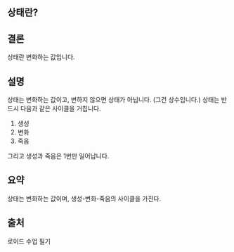 ## 상태란?

## 결론

상태란 변화하는 값입니다.

## 설명

상태는 변화하는 값이고, 변하지 않으면 상태가 아닙니다. (그건 상수입니다.)
상태는 반드시 다음과 같은 사이클을 거칩니다.

1. 생성
2. 변화
3. 죽음

그리고 생성과 죽음은 1번만 일어납니다.

## 요약

상태는 변화하는 값이며, 생성-변화-죽음의 사이클을 가진다.

## 출처

로이드 수업 필기
